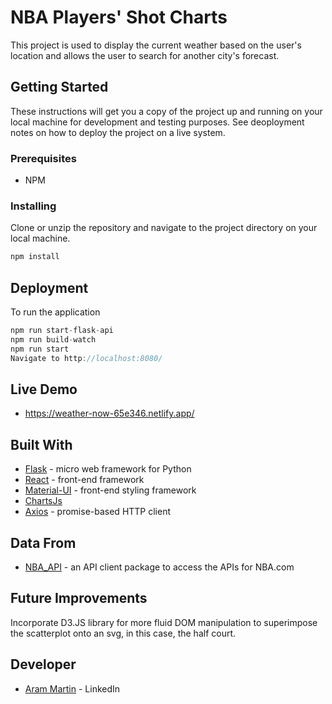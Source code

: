 # NBA Players' Shot Charts

This project is used to display the current weather based on the user's location and allows the user to search for another city's forecast.

## Getting Started

These instructions will get you a copy of the project up and running on your local machine for development and testing purposes. See deoployment notes on how to deploy the project on a live system.

### Prerequisites

- NPM

### Installing

Clone or unzip the repository and navigate to the project directory on your local machine.

```JavaScript
npm install
```

## Deployment

To run the application

```JavaScript
npm run start-flask-api
npm run build-watch
npm run start
Navigate to http://localhost:8080/
```

## Live Demo
* https://weather-now-65e346.netlify.app/

## Built With
* [Flask](https://flask.palletsprojects.com/en/2.0.x/) - micro web framework for Python
* [React](https://reactjs.org/) - front-end framework 
* [Material-UI](https://material-ui.com/) - front-end styling framework
* [ChartsJs]()
* [Axios](https://axios-http.com/docs/intro) - promise-based HTTP client


## Data From
* [NBA_API](https://github.com/swar/nba_api) - an API client package to access the APIs for NBA.com


## Future Improvements
Incorporate D3.JS library for more fluid DOM manipulation to superimpose the scatterplot onto an svg, in this case, the half court.

## Developer
* [Aram Martin](https://www.linkedin.com/in/aram-martin/) - LinkedIn
